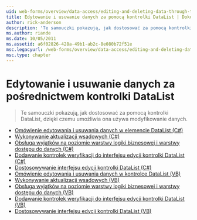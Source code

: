 ```yaml
---
uid: web-forms/overview/data-access/editing-and-deleting-data-through-the-datalist/index
title: Edytowanie i usuwanie danych za pomocą kontrolki DataList | Dokumentacja firmy Microsoft
author: rick-anderson
description: 'Te samouczki pokazują, jak dostosować za pomocą kontrolki DataList, dzięki czemu umożliwia ona używa modyfikowanie danych.'
ms.author: riande
ms.date: 10/05/2011
ms.assetid: a6f02826-428a-49b1-ab2c-8e080b72f51e
msc.legacyurl: /web-forms/overview/data-access/editing-and-deleting-data-through-the-datalist
msc.type: chapter
---
```

<a name="editing-and-deleting-data-through-the-datalist"></a>Edytowanie i usuwanie danych za pośrednictwem kontrolki DataList
====================
> Te samouczki pokazują, jak dostosować za pomocą kontrolki DataList, dzięki czemu umożliwia ona używa modyfikowanie danych.


- [Omówienie edytowania i usuwania danych w elemencie DataList (C#)](an-overview-of-editing-and-deleting-data-in-the-datalist-cs.md)
- [Wykonywanie aktualizacji wsadowych (C#)](performing-batch-updates-cs.md)
- [Obsługa wyjątków na poziomie warstwy logiki biznesowej i warstwy dostępu do danych (C#)](handling-bll-and-dal-level-exceptions-cs.md)
- [Dodawanie kontrolek weryfikacji do interfejsu edycji kontrolki DataList (C#)](adding-validation-controls-to-the-datalist-s-editing-interface-cs.md)
- [Dostosowywanie interfejsu edycji kontrolki DataList (C#)](customizing-the-datalist-s-editing-interface-cs.md)
- [Omówienie edytowania i usuwania danych w kontrolce DataList (VB)](an-overview-of-editing-and-deleting-data-in-the-datalist-vb.md)
- [Wykonywanie aktualizacji wsadowych (VB)](performing-batch-updates-vb.md)
- [Obsługa wyjątków na poziomie warstwy logiki biznesowej i warstwy dostępu do danych (VB)](handling-bll-and-dal-level-exceptions-vb.md)
- [Dodawanie kontrolek weryfikacji do interfejsu edycji kontrolki DataList (VB)](adding-validation-controls-to-the-datalist-s-editing-interface-vb.md)
- [Dostosowywanie interfejsu edycji kontrolki DataList (VB)](customizing-the-datalist-s-editing-interface-vb.md)
